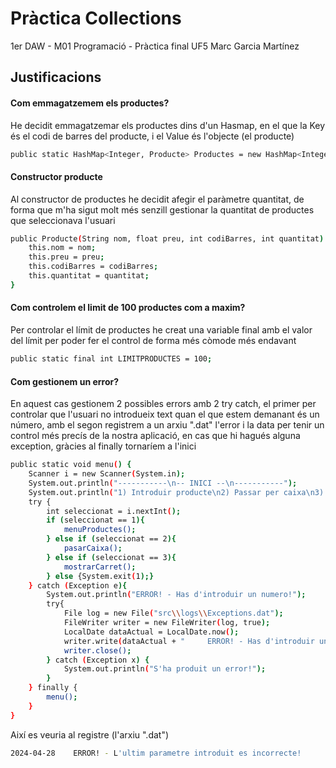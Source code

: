 # Pràctica Collections

1er DAW - M01 Programació - Pràctica final UF5
Marc Garcia Martínez


## Justificacions

#### Com emmagatzemem els productes?
He decidit emmagatzemar els productes dins d'un Hasmap, en el que la Key és el codi de barres del producte, i el Value és l'objecte (el producte)

```sh
public static HashMap<Integer, Producte> Productes = new HashMap<Integer, Producte>();
```

#### Constructor producte
Al constructor de productes he decidit afegir el paràmetre quantitat, de forma que m'ha sigut molt més senzill gestionar la quantitat de productes que seleccionava l'usuari
```sh
public Producte(String nom, float preu, int codiBarres, int quantitat) {
    this.nom = nom;
    this.preu = preu;
    this.codiBarres = codiBarres;
    this.quantitat = quantitat;
}
```

#### Com controlem el limit de 100 productes com a maxim?
Per controlar el límit de productes he creat una variable final amb el valor del límit per poder fer el control de forma més còmode més endavant
```sh
public static final int LIMITPRODUCTES = 100;
```

#### Com gestionem un error?
En aquest cas gestionem 2 possibles errors amb 2 try catch, el primer per controlar que l'usuari no introdueix text quan el que estem demanant és un número, amb el segon registrem a un arxiu ".dat" l'error i la data per tenir un control més precís de la nostra aplicació, en cas que hi hagués alguna exception, gràcies al finally tornaríem a l'inici
```sh
public static void menu() {
    Scanner i = new Scanner(System.in);
    System.out.println("-----------\n-- INICI --\n-----------");
    System.out.println("1) Introduir producte\n2) Passar per caixa\n3) Mostrar carret de compra\n0) Acabar");
    try {
        int seleccionat = i.nextInt();
        if (seleccionat == 1){
            menuProductes();
        } else if (seleccionat == 2){
            pasarCaixa();
        } else if (seleccionat == 3){
            mostrarCarret();
        } else {System.exit(1);}
    } catch (Exception e){
        System.out.println("ERROR! - Has d'introduir un numero!");
        try{
            File log = new File("src\\logs\\Exceptions.dat");
            FileWriter writer = new FileWriter(log, true);
            LocalDate dataActual = LocalDate.now();
            writer.write(dataActual + "     ERROR! - Has d'introduir un numero!\n");
            writer.close();
        } catch (Exception x) {
            System.out.println("S'ha produit un error!");
        }
    } finally {
        menu();
    }
}
```
Així es veuria al registre (l'arxiu ".dat")
```sh
2024-04-28    ERROR! - L'ultim parametre introduit es incorrecte!
```